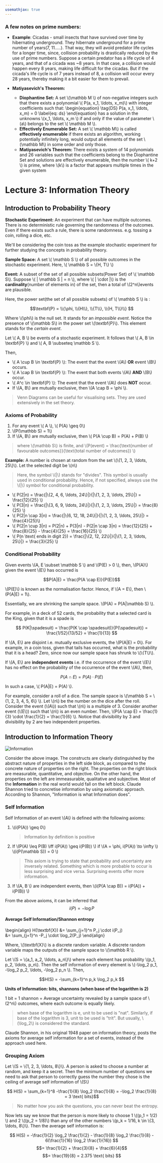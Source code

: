 ```yaml
---
usemathjax: true
---
```


### A few notes on prime numbers:

- **Example**: Cicadas - small insects that have survived over time by hibernating underground. They hibernate underground for a prime number of years(7, 11.....). That way, they will avoid predator life cycles for a longer time, since, collision probability is drastically reduced by the use of prime numbers. Suppose a certain predator has a life cycle of 4 years, and that of a cicada was ~8 years. In that case, a collision would happen every 8 years, making life difficult for the cicadas. But if the cicada's life cycle is of 7 years instead of 8, a collision will occur every 28 years, thereby making it a bit easier for them to prevail.

- **Matiyasevich's Theorem:**
	- **Diophantine Set:**	A set \\(\mathbb M \\) of non-negative integers such that there exists a polynomial \\( P(a, x_1, \ldots, x_m)\\) with integer coefficients such that: \begin{equation}
 \tag{DS}
P(a, x_1, \ldots, x_m) = 0
\label{eq: ds} 
\end{equation} has a solution in the unknowns \\(x_1, \ldots, x_m \\) if and only if the value of parameter \\(a\\) belongs to the set \\( \mathbb M \\).
	- **Effectively Enumerable Set:** A set \\( \mathbb M\\) is called **effectively enumerable** if there exists an algorithm, working potentially infinitely long, would output all elements of the set \\(\mathbb M\\) in some order and only those. 
	- **Matiyasevich's Theorem:** There exists a system of 14 polynomials and 26 variables such that the coefficients belong to the Diophantine Set and solutions are effectively enumerable, then the number \\( k+2 \\) is prime, where \\(k\\) is a factor that appears multiple times in the given system   


# Lecture 3: Information Theory

## Introduction to Probability Theory

**Stochastic Experiment:** An experiment that can have multiple outcomes. There is no deterministic rule governing the randomness of the outcomes. Even if there exists such a rule, there is some randomness. e.g. tossing a coin, rolling a dice, etc.

We'll be considering the coin toss as the example stochastic experiment for further studying the concepts in probability theory.

**Sample Space:** A set \\( \mathbb S \\) of all possible outcomes in the stochastic experiment. Here, \\( \mathbb S = \\{H, T\\} \\)

**Event:** A subset of the set of all possible subsets(Power Set) of \\( \mathbb S\\).  Suppose  \\( | \mathbb S | = n \\), where \\( | \cdot |\\) is the **cardinality**(number of elements in) of the set, then a total of \\(2^n\\)events are plausible. 

Here,  the power set(the set of all possible subsets) of \\( \mathbb S \\) is :

$$\textbf{P} = \\{\phi, \\{H\\}, \\{T\\}, \\{H, T\\}\\} $$

Where \\(\phi\\) is the null set. It stands for an _impossible event_.
Notice the presence of \\(\mathbb S\\) in the power set \\(\textbf{P}\\). This element stands for the _certain event_.

Let \\( A, B \\) be events of a stochastic experiment. It follows that \\( A, B \in \textbf{P} \\) and \\( A, B \subseteq \mathbb S \\).

Then, 

- \\( A \cup B \in \textbf{P} \\): The event that the event \\(A\\) **OR** event \\(B\\) occurs.
- \\( A \cap B \in \textbf{P} \\): The event that both events \\(A\\) **AND** \\(B\\) occur.
- \\( A^c \in \textbf{P} \\): The event that the event \\(A\\) does **NOT** occur.
- If \\(A, B\\) are mutually exclusive, then \\(A \cap B = \phi \\).

> Venn Diagrams can be useful for visualising sets. They are used extensively in the set theory.

### Axioms of Probability

1. For any event \\( A \\),  \\( P(A) \geq 0\\)
2. \\(P(\mathbb S) = 1\\)
3. If \\(A, B\\) are mutually exclusive, then \\( P(A \cup B) = P(A) + P(B) \\)
> where \\(\mathbb S\\) is finite, and \\(P(event) = \frac{\text{number of favourable outcomes}}{\text{total number of outcomes}} \\)

**Example:** A number is chosen at random from the set \\(\\{1, 2, 3, \ldots, 25\\}\\). Let the selected digit be \\(n\\)
> Here, the symbol \\(|\\) stands for "divides". This symbol is usually used in conditional probability. Hence, if not specified, always use the \\(|\\) symbol for conditional probability. 

- \\( P(2|n) = \frac{|\\{2, 4, 6, \ldots, 24\\}|}{|\\{1, 2, 3, \ldots, 25\\}|} = \frac{12}{25} \\)
- \\( P(3|n) = \frac{|\\{3, 6, 9, \ldots, 24\\}|}{|\\{1, 2, 3, \ldots, 25\\}|} = \frac{8}{25} \\)
- \\( P(2|n \cap 3|n) = \frac{|\\{6, 12, 18, 24\\}|}{|\\{1, 2, 3, \ldots, 25\\}|} = \frac{4}{25}\\)
- \\( P(2|n \cup 3|n) = P(2|n) + P(3|n) - P(2|n \cap 3|n) = \frac{12}{25} + \frac{8}{25} - \frac{4}{25} = \frac{16}{25} \\)
- \\( P(n \text{ ends in digit 2}) = \frac{|\\{2, 12, 22\\}|}{|\\{1, 2, 3, \ldots, 25\\}|} = \frac{3}{25} \\)

### Conditional Probability

Given events \\(A, E \subset \mathbb S \\) and \\(P(E) > 0 \\), then, \\(P(A)\\) given the event \\(E\\) has occurred is

$$P(A|E) =  \frac{P(A \cap E)}{P(E)}$$

\\(P(E)\\) is known as the normalisation factor. Hence, if \\(A = E\\), then \\(P(A|E) = 1\\).

Essentially, we are shrinking the sample space. \\(P(A) = P(A|\mathbb S) \\).

For example, in a deck of 52 cards, the probability that a selected card is the King, given that it is a spade is

$$ P(K|\spadesuit) = \frac{P(K \cap \spadesuit)}{P(\spadesuit)} = \frac{1/52}{13/52} = \frac{1}{13} $$

If \\(A, E\\) are disjoint i.e. mutually exclusive events, the \\(P(A|E) = 0\\). For example, in a coin toss, given that tails has occurred, what is the probability that it is a head? Zero, since now our sample space has shrunk to \\(\\{T\\}\\).

If \\(A, E\\) are **independent events** i.e. if the occurrence of the event \\(E\\) has no effect on the probability of the  occurrence of the event \\(A\\), then, 

$$ P(A \cap E) = P(A) \cdot P(E) $$

In such a case, \\( P(A|E) = P(A) \\).

For example, consider a roll of a dice. The sample space is \\(\mathbb S = \\{1, 2, 3, 4, 5, 6\\} \\). Let \\(n\\) be the number on the dice after the roll. Consider the event (\\(A\\)) such that \\(n\\) is a multiple of 3. Consider another event (\\(E\\)) such that \\(n\\) is an even number. Then, \\(P(A \cap E) = \frac{1}{3} \cdot \frac{1}{2}  = \frac{1}{6} \\). Notice that divisibility by 3 and divisibility by 2 are two independent properties.

## Introduction to Information Theory

![Information](https://novisad6.files.wordpress.com/2020/01/a53a8105-5608-4329-bd38-4adba479a092.jpg)

Consider the above image. The constructs are clearly distinguished by the abstract nature of properties in the left side block, as compared to the concrete nature of properties on the right. The properties on the right block are measurable, quantitative, and objective. On the other hand, the properties on the left are immeasurable, qualitative and subjective. Most of the  **Information** in the real world would fall on the left block. Claude Shannon tried to concretise information by using axiomatic approach. According to Shannon, "Information is what Information does". 

### Self Information

Self Information of an event \\(A\\) is defined with the following axioms:

1. \\(i(P(A)) \geq 0\\)
	> Information by definition is positive
2. If \\(P(A) \leq P(B) \iff i(P(A)) \geq i(P(B)) \\) 
	if \\(A = \phi, i(P(A)) \to \infty \\)
	\\(i(P(\mathbb S)) = 0 \\)
	> This axiom is trying to state that probability and uncertainty are inversely related. Something which is more probable to occur is less surprising and vice versa. Surprising events offer more information.
3. If \\(A, B \\) are independent events, then \\(i(P(A \cap B)) = i(P(A)) + i(P(B)) \\)


From the above axioms, it can be inferred that
$$ i(P) = -\log P $$

#### Average Self Information/Shannon entropy

\begin{align}
 H(\textbf{X}) &= \sum_{j=1}^n P_j \cdot i(P_j)  
 &= \sum_{j=1}^n -P_j \cdot \log_2(P_j)
\end{align}

Where, \\(\textbf{X}\\) is a discrete random variable. A discrete random variable maps the outputs of the sample space to \\(\mathbb R \\).


Let \\(S = \\{a_1, a_2, \ldots, a_n\\}\\) where each element has probability \\(p_1, p_2, \ldots, p_n\\). Then the self information of every element is \\(-\log_2 p_1, -\log_2 p_2, \ldots, -\log_2 p_n \\). Then, 

$$H(S) = -\sum_{k=1}^n p_k \log_2 p_k $$

**Units of Information: bits, shannons (when base of the logarithm is 2)**

1 bit = 1 shannon = Average uncertainty revealed by a sample space of \\(2^n\\) outcomes, where each outcome is equally likely.

> when base of the logarithm is e, unit to be used is "nat". Similarly, if base of the logarithm is 3, unit to be used is "trit". But usually, \\(\log_2\\) is considered the standard.

Claude Shannon, in his original 1948 paper on information theory, posts the axioms for average self information for a set of events, instead of the approach used here.

### Grouping Axiom

Let \\(S = \\{1, 2, 3, \ldots, 8\\}\\).  A person is asked to choose a number at random, and keep it a secret. Then the minimum number of questions we need to ask that person to correctly guess the number they chose is the ceiling of average self information of \\(S\\)

$$ H(S) = \sum_{k=1}^8 -\frac{1}{8} \log_2 \frac{1}{8} 
		  = -\log_2 \frac{1}{8}
		  = 3 \text{ bits}$$

> No matter how you ask the questions, you can never beat the entropy.

Now lets say we know that the person is more likely to choose 1 \\((p_1 = 1/2) \\) and 2 \\((p_2 = 1/8)\\) than any of the other numbers \\(p_k = 1/16, k \in \\{3, \ldots, 8\\}\\). Then the average self information is:

$$ H(S) = -\frac{1}{2} \log_2 \frac{1}{2} - \frac{1}{8} \log_2 \frac{1}{8} - 6(\frac{1}{16} \log_2 \frac{1}{16}) $$ 
		 $$= \frac{1}{2} + \frac{3}{8} + \frac{6}{4}$$
		$$= \frac{19}{8} = 2.375 \text{ bits} $$
